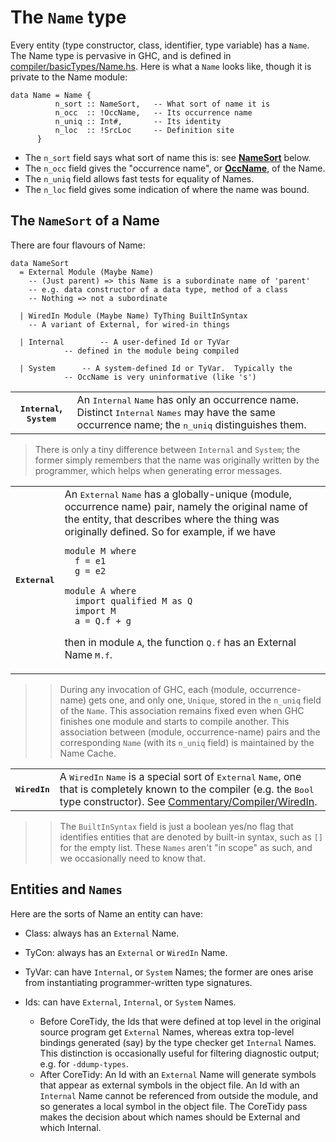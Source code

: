 # The `Name` type


Every entity (type constructor, class, identifier, type variable) has a `Name`. The Name type is pervasive in GHC, and is defined in [compiler/basicTypes/Name.hs](/trac/ghc/browser/ghc/compiler/basicTypes/Name.hs). Here is what a `Name` looks like, though it is private to the Name module:

```wiki
data Name = Name {
	      n_sort :: NameSort,	-- What sort of name it is
	      n_occ  :: !OccName,	-- Its occurrence name
	      n_uniq :: Int#,		-- Its identity
	      n_loc  :: !SrcLoc		-- Definition site
	  }
```

- The `n_sort` field says what sort of name this is: see **[NameSort](commentary/compiler/name-type#the-namesort-of-a-name)** below. 
- The `n_occ` field gives the "occurrence name", or **[OccName](commentary/compiler/rdr-name-type#the-occname-type)**, of the Name.
- The `n_uniq` field allows fast tests for equality of Names. 
- The `n_loc` field gives some indication of where the name was bound. 

## The `NameSort` of a Name


There are four flavours of Name: 

```wiki
data NameSort
  = External Module (Maybe Name)
	-- (Just parent) => this Name is a subordinate name of 'parent'
	-- e.g. data constructor of a data type, method of a class
	-- Nothing => not a subordinate
 
  | WiredIn Module (Maybe Name) TyThing BuiltInSyntax
	-- A variant of External, for wired-in things

  | Internal		-- A user-defined Id or TyVar
			-- defined in the module being compiled

  | System		-- A system-defined Id or TyVar.  Typically the
			-- OccName is very uninformative (like 's')
```

<table><tr><th><tt>Internal</tt>, <tt>System</tt></th>
<td>
An <tt>Internal</tt> <tt>Name</tt> has only an occurrence name. Distinct <tt>Internal</tt> <tt>Names</tt> may have the same occurrence name; the <tt>n_uniq</tt> distinguishes them.  
</td></tr></table>


>
>
> There is only a tiny difference between `Internal` and `System`; the former simply remembers that the name was originally written by the programmer, which helps when generating error messages.
>
>

<table><tr><th><tt>External</tt></th>
<td>
An <tt>External</tt> <tt>Name</tt> has a globally-unique (module, occurrence name) pair, namely the original name of the entity, that describes where the thing was originally defined. So for example, if we have 

```wiki
module M where
  f = e1
  g = e2

module A where
  import qualified M as Q
  import M
  a = Q.f + g
```

then in module <tt>A</tt>, the function <tt>Q.f</tt> has an External Name <tt>M.f</tt>.
</td></tr></table>


>
> >
> >
> > During any invocation of GHC, each (module, occurrence-name) gets one, and only one, `Unique`, stored in the `n_uniq` field of the `Name`.  This association remains fixed even when GHC finishes one module and starts to compile another.  This association between (module, occurrence-name) pairs and the corresponding `Name` (with its `n_uniq` field) is maintained by the Name Cache.
> >
> >
>

<table><tr><th><tt>WiredIn</tt></th>
<td>
A <tt>WiredIn</tt> <tt>Name</tt> is a special sort of <tt>External</tt> <tt>Name</tt>, one that is completely known to the compiler (e.g. the <tt>Bool</tt> type constructor).  See <a href="commentary/compiler/wired-in">Commentary/Compiler/WiredIn</a>.
</td></tr></table>


>
> >
> >
> > The `BuiltInSyntax` field is just a boolean yes/no flag that identifies entities that are denoted by built-in syntax, such as `[]` for the empty list.  These `Names` aren't "in scope" as such, and we occasionally need to know that.
> >
> >
>

## Entities and `Names`


Here are the sorts of Name an entity can have: 

- Class: always has an `External` Name. 

- TyCon: always has an `External` or `WiredIn` Name. 

- TyVar: can have `Internal`, or `System` Names; the former are ones arise from instantiating programmer-written type signatures.

- Ids: can have `External`, `Internal`, or `System` Names. 

  - Before CoreTidy, the Ids that were defined at top level in the original source program get `External` Names, whereas extra top-level bindings generated (say) by the type checker get `Internal` Names. This distinction is occasionally useful for filtering diagnostic output; e.g. for `-ddump-types`. 
  - After CoreTidy: An Id with an `External` Name will generate symbols that appear as external symbols in the object file. An Id with an `Internal` Name cannot be referenced from outside the module, and so generates a local symbol in the object file. The CoreTidy pass makes the decision about which names should be External and which Internal. 
